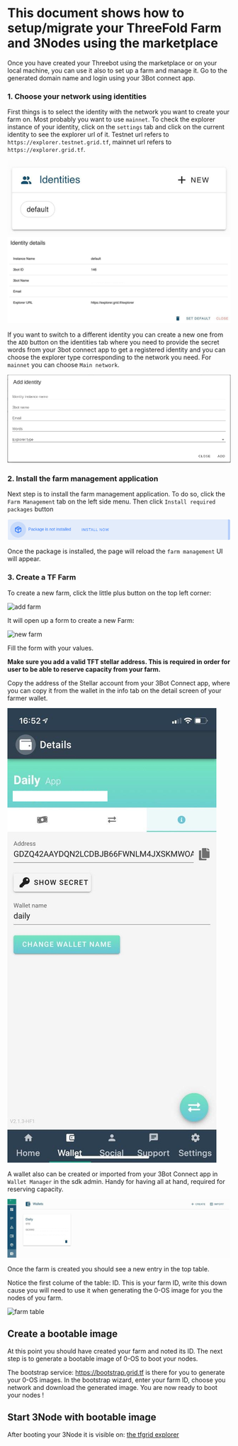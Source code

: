 # This document shows how to setup/migrate your ThreeFold Farm and 3Nodes using the marketplace

Once you have created your Threebot using the marketplace or on your local machine,  you can use it also to set up a farm and manage it. 
Go to the generated domain name and login using your 3Bot connect app. 

### 1. Choose your network using identities

First things is to select the identity with the network you want to create your farm on. Most probably you want to use `mainnet`.
To check the explorer instance of your identity, click on the `settings` tab and click on the current identity to see the explorer url of it.
Testnet url refers to `https://explorer.testnet.grid.tf`, mainnet url refers to `https://explorer.grid.tf`. 

![identity_list](./img/identity_list.png)
![identity_details](./img/identity_details.png)

If you want to switch to a different identity you can create a new one from the `ADD` button on the identities tab where you need to provide the secret words from your 3bot connect app to get a registered identity and you can choose the explorer type corresponding to the network you need. For `mainnet` you can choose `Main network`.

![new_identity_form](./img/new_identity_form.png)

### 2. Install the farm management application

Next step is to install the farm management application. To do so, click the `Farm Management` tab on the left side menu.
Then click `Install required packages` button

![install_package](./img/install_packages.png)

Once the package is installed, the page will reload the `farm management` UI will appear.

### 3. Create a TF Farm

To create a new farm, click the little plus button on the top left corner:

![add farm](./img/add_farm.png)

It will open up a form to create a new Farm:

![new farm](./img/new_farm.png)

Fill the form with your values. 

**Make sure you add a valid TFT stellar address. This is required in order for user to be able to reserve capacity from your farm.**

Copy the address of the Stellar account from your 3Bot Connect app, where you can copy it from the wallet in the info tab on the detail screen of your farmer wallet.

![detail_3bot](./img/detail_3bot_connect.png)

A wallet also can be created or imported from your 3Bot Connect app in `Wallet Manager` in the sdk admin. Handy for having all at hand, required for reserving capacity. 


![wallet_in_jsng](./img/wallet_in_jsng.png)

Once the farm is created you should see a new entry in the top table.

Notice the first colume of the table: ID. This is your farm ID, write this down cause you will need to use it when generating the 0-OS image for you the nodes of you farm.

![farm table](./img/farm_table.png)

## Create a bootable image

At this point you should have created your farm and noted its ID. The next step is to generate a bootable image of 0-OS to boot your nodes.

The bootstrap service: https://bootstrap.grid.tf is there for you to generate your 0-OS images.
In the bootstrap wizard, enter your farm ID, choose you network and download the generated image.
You are now ready to boot your nodes !

## Start 3Node with bootable image

After booting your 3Node it is visible on: [the tfgrid explorer](https://explorer.grid.tf)
